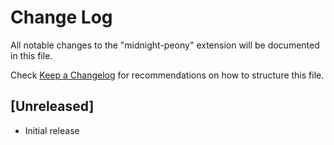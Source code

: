 # Change Log

All notable changes to the "midnight-peony" extension will be documented in this file.

Check [Keep a Changelog](http://keepachangelog.com/) for recommendations on how to structure this file.

## [Unreleased]

- Initial release
